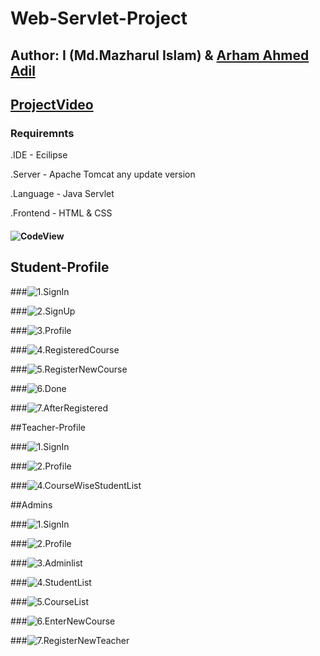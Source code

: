 # Web-Servlet-Project
## Author:  I  (Md.Mazharul Islam) & [Arham Ahmed Adil](https://github.com/marhamaa)

## [ProjectVideo](https://youtu.be/j6jQyXXqHB8?si=ypC674q_TBZNl8L6)

### Requiremnts

.IDE - Ecilipse

.Server - Apache Tomcat any update version

.Language - Java Servlet

.Frontend - HTML & CSS

#### ![CodeView](Servlet-images/1.jpg)


## Student-Profile

###![1.SignIn](Servlet-images/2.jpg)

###![2.SignUp](Servlet-images/3.jpg)

###![3.Profile](Servlet-images/5.jpg)

###![4.RegisteredCourse](Servlet-images/6.jpg)

###![5.RegisterNewCourse](Servlet-images/7.jpg)

###![6.Done](Servlet-images/8.jpg)

###![7.AfterRegistered](Servlet-images/9.jpg)

##Teacher-Profile

###![1.SignIn](Servlet-images/10.jpg)

###![2.Profile](Servlet-images/11.jpg)

###![4.CourseWiseStudentList](Servlet-images/12.jpg)

##Admins

###![1.SignIn](Servlet-images/13.jpg)

###![2.Profile](Servlet-images/14.jpg)

###![3.Adminlist](Servlet-images/15.jpg)

###![4.StudentList](Servlet-images/17.jpg)

###![5.CourseList](Servlet-images/18.jpg)

###![6.EnterNewCourse](Servlet-images/19.jpg)

###![7.RegisterNewTeacher](Servlet-images/20.jpg)

